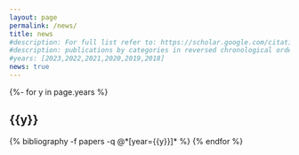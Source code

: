 ```yaml
---
layout: page
permalink: /news/
title: news
#description: For full list refer to: https://scholar.google.com/citations?user=W9PeBjUAAAAJ
#description: publications by categories in reversed chronological order. generated by jekyll-scholar.
#years: [2023,2022,2021,2020,2019,2018]
news: true
---
```



<!-- _pages/publications.md -->
<div class="publications">

{%- for y in page.years %}
  <h2 class="year">{{y}}</h2>
  {% bibliography -f papers -q @*[year={{y}}]* %}
{% endfor %}

</div>
